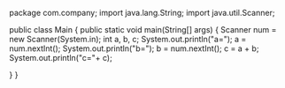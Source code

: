 package com.company;
import java.lang.String;
import java.util.Scanner;

public class Main {
public static void main(String[] args) {
    Scanner num = new Scanner(System.in);
    int a, b, c;
    System.out.println("a=");
    a = num.nextInt();
    System.out.println("b=");
    b = num.nextInt();
    c = a + b;
    System.out.println("c="+ c);

}
}
